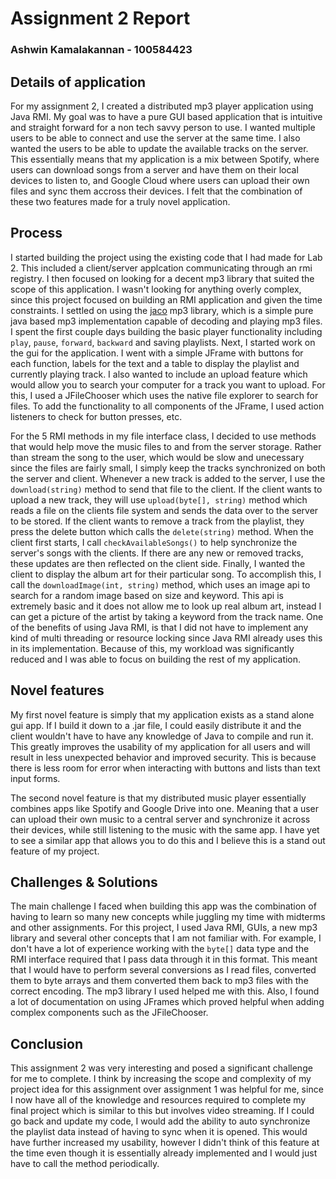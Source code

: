 # Assignment 2 Report

### Ashwin Kamalakannan - 100584423

## Details of application

For my assignment 2, I created a distributed mp3 player application using Java RMI. My goal was to have a pure GUI based application that is intuitive and straight forward for a non tech savvy person to use. I wanted multiple users to be able to connect and use the server at the same time. I also wanted the users to be able to update the available tracks on the server. This essentially means that my application is a mix between Spotify, where users can download songs from a server and have them on their local devices to listen to, and Google Cloud where users can upload their own files and sync them accross their devices. I felt that the combination of these two features made for a truly novel application.

## Process

I started building the project using the existing code that I had made for Lab 2. This included a client/server applcation communicating through an rmi registry. I then focused on looking for a decent mp3 library that suited the scope of this application. I wasn't looking for anything overly complex, since this project focused on building an RMI application and given the time constraints. I settled on using the [jaco](http://jacomp3player.sourceforge.net/) mp3 library, which is a simple pure java based mp3 implementation capable of decoding and playing mp3 files. I spent the first couple days building the basic player functionality including `play`, `pause`, `forward`, `backward` and saving playlists. Next, I started work on the gui for the application. I went with a simple JFrame with buttons for each function, labels for the text and a table to display the playlist and currently playing track. I also wanted to include an upload feature which would allow you to search your computer for a track you want to upload. For this, I used a JFileChooser which uses the native file explorer to search for files. To add the functionality to all components of the JFrame, I used action listeners to check for button presses, etc.

For the 5 RMI methods in my file interface class, I decided to use methods that would help move the music files to and from the server storage. Rather than stream the song to the user, which would be slow and unecessary since the files are fairly small, I simply keep the tracks synchronized on both the server and client. Whenever a new track is added to the server, I use the `download(string)` method to send that file to the client. If the client wants to upload a new track, they will use `upload(byte[], string)` method which reads a file on the clients file system and sends the data over to the server to be stored. If the client wants to remove a track from the playlist, they press the delete button which calls the `delete(string)` method. When the client first starts, I call `checkAvailableSongs()` to help synchronize the server's songs with the clients. If there are any new or removed tracks, these updates are then reflected on the client side. Finally, I wanted the client to display the album art for their particular song. To accomplish this, I call the `downloadImage(int, string)` method, which uses an image api to search for a random image based on size and keyword. This api is extremely basic and it does not allow me to look up real album art, instead I can get a picture of the artist by taking a keyword from the track name. One of the benefits of using Java RMI, is that I did not have to implement any kind of multi threading or resource locking since Java RMI already uses this in its implementation. Because of this, my workload was significantly reduced and I was able to focus on building the rest of my application.

## Novel features

My first novel feature is simply that my application exists as a stand alone gui app. If I build it down to a .jar file, I could easily distribute it and the client wouldn't have to have any knowledge of Java to compile and run it. This greatly improves the usability of my application for all users and will result in less unexpected behavior and improved security. This is because there is less room for error when interacting with buttons and lists than text input forms.

The second novel feature is that my distributed music player essentially combines apps like Spotify and Google Drive into one. Meaning that a user can upload their own music to a central server and synchronize it across their devices, while still listening to the music with the same app. I have yet to see a similar app that allows you to do this and I believe this is a stand out feature of my project.

## Challenges & Solutions

The main challenge I faced when building this app was the combination of having to learn so many new concepts while juggling my time with midterms and other assignments. For this project, I used Java RMI, GUIs, a new mp3 library and several other concepts that I am not familiar with. For example, I don't have a lot of experience working with the `byte[]` data type and the RMI interface required that I pass data through it in this format. This meant that I would have to perform several conversions as I read files, converted them to byte arrays and them converted them back to mp3 files with the correct encoding. The mp3 library I used helped me with this. Also, I found a lot of documentation on using JFrames which proved helpful when adding complex components such as the JFileChooser.

## Conclusion

This assignment 2 was very interesting and posed a significant challenge for me to complete. I think by increasing the scope and complexity of my project idea for this assignment over assignment 1 was helpful for me, since I now have all of the knowledge and resources required to complete my final project which is similar to this but involves video streaming.
If I could go back and update my code, I would add the ability to auto synchronize the playlist data instead of having to sync when it is opened. This would have further increased my usability, however I didn't think of this feature at the time even though it is essentially already implemented and I would just have to call the method periodically.
